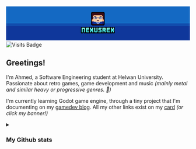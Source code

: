 [![Nexusrex](https://raw.githubusercontent.com/NexusrexDev/NexusrexDev/main/nexcomplete.png)](https://nexusrexdev.github.io)
![Visits Badge](https://badges.pufler.dev/visits/nexusrexdev/nexusrexdev?style=for-the-badge&color=%231469c3)
## Greetings!
I'm Ahmed, a Software Engineering student at Helwan University. Passionate about retro games, game development and music *(mainly metal and similar heavy or progressive genres. 🤘)*

I'm currently learning Godot game engine, through a tiny project that I'm documenting on my [gamedev blog](https://nexusrexdev.github.io/gamedevcorner).
All my other links exist on my [card](https://nexusrexdev.github.io) *(or click my banner!)*

<details>
  <summary>
    <h3>My Github stats</h3>
  </summary>
  <a>
    <img align="center" height=200 src="https://github-readme-stats.vercel.app/api?username=NexusrexDev&show_icons=true&theme=transparent">
  </a>
  <a>
    <img align="center" height=200 src="https://github-readme-stats.vercel.app/api/top-langs/?username=NexusrexDev&layout=compact&theme=transparent">
  </a>
</details>

<!--
**NexusrexDev/NexusrexDev** is a ✨ _special_ ✨ repository because its `README.md` (this file) appears on your GitHub profile.

Here are some ideas to get you started:

- 🔭 I’m currently working on ...
- 🌱 I’m currently learning ...
- 👯 I’m looking to collaborate on ...
- 🤔 I’m looking for help with ...
- 💬 Ask me about ...
- 📫 How to reach me: ...
- 😄 Pronouns: ...
- ⚡ Fun fact: ...
-->

